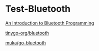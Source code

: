 # Test-Bluetooth

[An Introduction to Bluetooth Programming](https://people.csail.mit.edu/albert/bluez-intro/)

[tinygo-org/bluetooth](https://github.com/tinygo-org/bluetooth)

[muka/go-bluetooth](https://github.com/muka/go-bluetooth)
